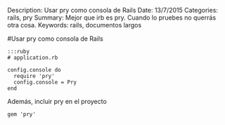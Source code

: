 Description: Usar pry como consola de Rails
Date: 13/7/2015
Categories: rails, pry
Summary: Mejor que irb es pry. Cuando lo pruebes no querrás otra cosa.
Keywords: rails, documentos largos

#Usar pry como consola de Rails

    :::ruby
    # application.rb

    config.console do
      require 'pry'
      config.console = Pry
    end

Además, incluir pry en el proyecto

    gem 'pry'

